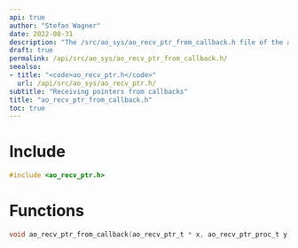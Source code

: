 ```yaml
---
api: true
author: "Stefan Wagner"
date: 2022-08-31
description: "The /src/ao_sys/ao_recv_ptr_from_callback.h file of the ao real-time operating system."
draft: true
permalink: /api/src/ao_sys/ao_recv_ptr_from_callback.h/
seealso:
- title: "<code>ao_recv_ptr.h</code>"
  url: /api/src/ao_sys/ao_recv_ptr.h/
subtitle: "Receiving pointers from callbacks"
title: "ao_recv_ptr_from_callback.h"
toc: true
---
```


# Include

```c
#include <ao_recv_ptr.h>
```

# Functions

```c
void ao_recv_ptr_from_callback(ao_recv_ptr_t * x, ao_recv_ptr_proc_t y);
```
